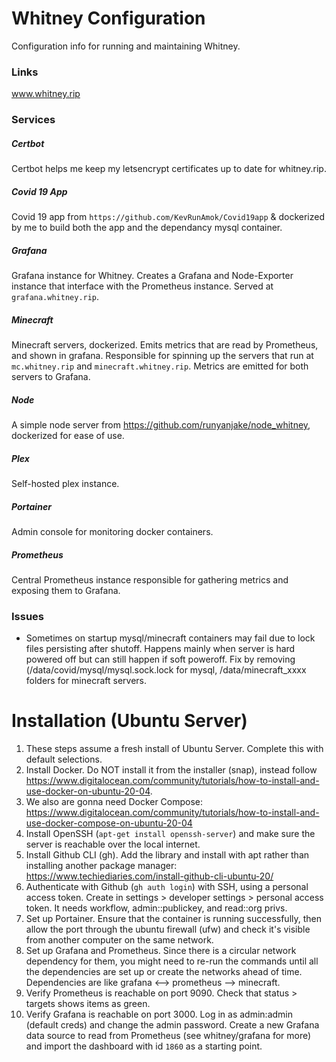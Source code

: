 # Whitney Configuration

Configuration info for running and maintaining Whitney.

### Links

www.whitney.rip

### Services

##### Certbot

Certbot helps me keep my letsencrypt certificates up to date for whitney.rip.

##### Covid 19 App

Covid 19 app from `https://github.com/KevRunAmok/Covid19app` & dockerized by me to build both the app and the dependancy mysql container.

##### Grafana

Grafana instance for Whitney. Creates a Grafana and Node-Exporter instance that interface with the Prometheus instance. 
Served at `grafana.whitney.rip`.

##### Minecraft

Minecraft servers, dockerized. Emits metrics that are read by Prometheus, and shown in grafana. Responsible for spinning up the servers that run at `mc.whitney.rip` and `minecraft.whitney.rip`. Metrics are emitted for both servers to Grafana.

##### Node

A simple node server from https://github.com/runyanjake/node_whitney, dockerized for ease of use.

##### Plex

Self-hosted plex instance.

##### Portainer

Admin console for monitoring docker containers.

##### Prometheus

Central Prometheus instance responsible for gathering metrics and exposing them to Grafana.


### Issues

- Sometimes on startup mysql/minecraft containers may fail due to lock files persisting after shutoff. Happens mainly when server is hard powered off but can still happen if soft poweroff. Fix by removing (/data/covid/mysql/mysql.sock.lock for mysql, /data/minecraft_xxxx folders for minecraft servers.


# Installation (Ubuntu Server)

1. These steps assume a fresh install of Ubuntu Server. Complete this with default selections.
2. Install Docker. Do NOT install it from the installer (snap), instead follow https://www.digitalocean.com/community/tutorials/how-to-install-and-use-docker-on-ubuntu-20-04. 
3. We also are gonna need Docker Compose: https://www.digitalocean.com/community/tutorials/how-to-install-and-use-docker-compose-on-ubuntu-20-04
4. Install OpenSSH (`apt-get install openssh-server`) and make sure the server is reachable over the local internet. 
5. Install Github CLI (gh). Add the library and install with apt rather than installing another package manager: https://www.techiediaries.com/install-github-cli-ubuntu-20/
6. Authenticate with Github (`gh auth login`) with SSH, using a personal access token. Create in settings > developer settings > personal access token. It needs workflow, admin::publickey, and read::org privs.
7. Set up Portainer. Ensure that the container is running successfully, then allow the port through the ubuntu firewall (ufw) and check it's visible from another computer on the same network.
8. Set up Grafana and Prometheus. Since there is a circular network dependency for them, you might need to re-run the commands until all the dependencies are set up or create the networks ahead of time. Dependencies are like grafana <--> prometheus --> minecraft. 
9. Verify Prometheus is reachable on port 9090. Check that status > targets shows items as green.
10. Verify Grafana is reachable on port 3000. Log in as admin:admin (default creds) and change the admin password. Create a new Grafana data source to read from Prometheus (see whitney/grafana for more) and import the dashboard with id `1860` as a starting point.
